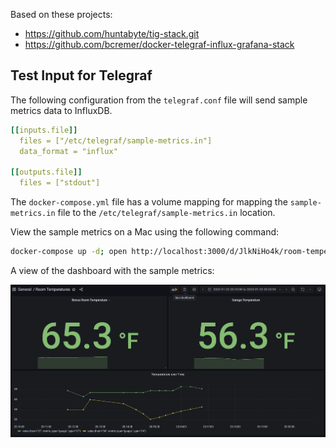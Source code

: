 Based on these projects:

- https://github.com/huntabyte/tig-stack.git
- https://github.com/bcremer/docker-telegraf-influx-grafana-stack


## Test Input for Telegraf

The following configuration from the `telegraf.conf` file will send sample metrics data to InfluxDB. 

```yaml
[[inputs.file]]
  files = ["/etc/telegraf/sample-metrics.in"]
  data_format = "influx"

[[outputs.file]]
  files = ["stdout"]
```

The `docker-compose.yml` file has a volume mapping for mapping the `sample-metrics.in` file to the `/etc/telegraf/sample-metrics.in` location.

View the sample metrics on a Mac using the following command:

```bash
docker-compose up -d; open http://localhost:3000/d/JlkNiHo4k/room-temperatures?orgId=1&from=1674533400000&to=1674534059000
```

A view of the dashboard with the sample metrics:

![test-metrics.png](./test-metrics.png)

